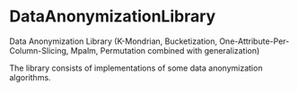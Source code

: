 # DataAnonymizationLibrary
Data Anonymization Library (K-Mondrian, Bucketization, One-Attribute-Per-Column-Slicing, Mpalm, Permutation combined with generalization)

The library consists of  implementations of some data anonymization algorithms.
